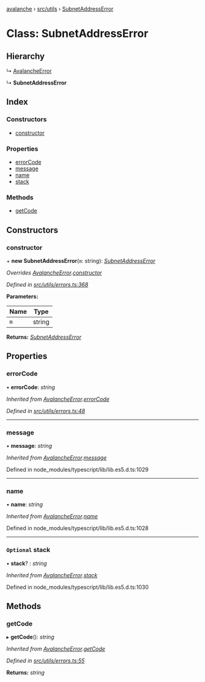 [avalanche](../README.md) › [src/utils](../modules/src_utils.md) › [SubnetAddressError](src_utils.subnetaddresserror.md)

# Class: SubnetAddressError

## Hierarchy

  ↳ [AvalancheError](src_utils.avalancheerror.md)

  ↳ **SubnetAddressError**

## Index

### Constructors

* [constructor](src_utils.subnetaddresserror.md#constructor)

### Properties

* [errorCode](src_utils.subnetaddresserror.md#errorcode)
* [message](src_utils.subnetaddresserror.md#message)
* [name](src_utils.subnetaddresserror.md#name)
* [stack](src_utils.subnetaddresserror.md#optional-stack)

### Methods

* [getCode](src_utils.subnetaddresserror.md#getcode)

## Constructors

###  constructor

\+ **new SubnetAddressError**(`m`: string): *[SubnetAddressError](src_utils.subnetaddresserror.md)*

*Overrides [AvalancheError](src_utils.avalancheerror.md).[constructor](src_utils.avalancheerror.md#constructor)*

*Defined in [src/utils/errors.ts:368](https://github.com/ava-labs/avalanchejs/blob/ca67b81/src/utils/errors.ts#L368)*

**Parameters:**

Name | Type |
------ | ------ |
`m` | string |

**Returns:** *[SubnetAddressError](src_utils.subnetaddresserror.md)*

## Properties

###  errorCode

• **errorCode**: *string*

*Inherited from [AvalancheError](src_utils.avalancheerror.md).[errorCode](src_utils.avalancheerror.md#errorcode)*

*Defined in [src/utils/errors.ts:48](https://github.com/ava-labs/avalanchejs/blob/ca67b81/src/utils/errors.ts#L48)*

___

###  message

• **message**: *string*

*Inherited from [AvalancheError](src_utils.avalancheerror.md).[message](src_utils.avalancheerror.md#message)*

Defined in node_modules/typescript/lib/lib.es5.d.ts:1029

___

###  name

• **name**: *string*

*Inherited from [AvalancheError](src_utils.avalancheerror.md).[name](src_utils.avalancheerror.md#name)*

Defined in node_modules/typescript/lib/lib.es5.d.ts:1028

___

### `Optional` stack

• **stack**? : *string*

*Inherited from [AvalancheError](src_utils.avalancheerror.md).[stack](src_utils.avalancheerror.md#optional-stack)*

Defined in node_modules/typescript/lib/lib.es5.d.ts:1030

## Methods

###  getCode

▸ **getCode**(): *string*

*Inherited from [AvalancheError](src_utils.avalancheerror.md).[getCode](src_utils.avalancheerror.md#getcode)*

*Defined in [src/utils/errors.ts:55](https://github.com/ava-labs/avalanchejs/blob/ca67b81/src/utils/errors.ts#L55)*

**Returns:** *string*
